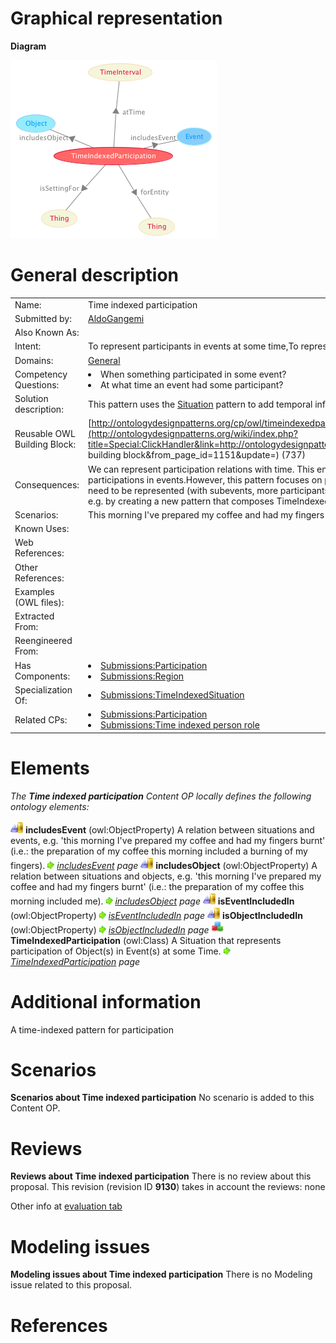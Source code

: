 #  Graphical representation


__Diagram__




[![Image:TimeIndexedParticipation.png](./TimeIndexedParticipation.png)](../Image/TimeIndexedParticipation.png.md "Image:TimeIndexedParticipation.png")




#  General description




|  |  |
| --- | --- |
|  Name: |  Time indexed participation |
|  Submitted by: | [AldoGangemi](../User/AldoGangemi.md "User:AldoGangemi") |
|  Also Known As: |  |
|  Intent: |  To represent participants in events at some time,To represent participants in parts of events. |
|  Domains: | [General](../Community/General.md "Community:General") |
|  Competency Questions: | <li> When something participated in some event?</li><li> At what time an event had some participant?</li> |
|  Solution description: |  This pattern uses the [Situation](../Situation/Situation.md "Submissions:Situation") pattern to add temporal information to participation of objects into events. |
|  Reusable OWL Building Block: | [http://ontologydesignpatterns.org/cp/owl/timeindexedparticipation.owl](http://ontologydesignpatterns.org/wiki/index.php?title=Special:ClickHandler&link=http://ontologydesignpatterns.org/cp/owl/timeindexedparticipation.owl&message=OWL building block&from_page_id=1151&update=) (737) |
|  Consequences: |  We can represent participation relations with time. This enables participations at different times as well as partial participations in events.However, this pattern focuses on participation of one entity in one event. If complex events need to be represented (with subevents, more participants and times, etc.), a partonomic structure must be introduced, e.g. by creating a new pattern that composes TimeIndexedParticipation with PartOf. |
|  Scenarios: |  This morning I've prepared my coffee and had my fingers burnt, The football match lasted only ten minutes for Totti |
|  Known Uses: |  |
|  Web References: |  |
|  Other References: |  |
|  Examples (OWL files): |  |
|  Extracted From: |  |
|  Reengineered From: |  |
|  Has Components: | <li><a href="../Participation/Participation.md" title="Submissions:Participation">Submissions:Participation</a></li><li><a href="../Region/Region.md" title="Submissions:Region">Submissions:Region</a></li> |
|  Specialization Of: | <li><a href="../TimeIndexedSituation/TimeIndexedSituation.md" title="Submissions:TimeIndexedSituation">Submissions:TimeIndexedSituation</a></li> |
|  Related CPs: | <li><a href="../Participation/Participation.md" title="Submissions:Participation">Submissions:Participation</a></li><li><a href="../Time_indexed_person_role/Time_indexed_person_role.md" title="Submissions:Time indexed person role">Submissions:Time indexed person role</a></li> |


  




#  Elements


_The __Time indexed participation__ Content OP locally defines the following ontology elements:_



[![ObjectProperty](./20px-ObjectProperty.gif)](../Image/ObjectProperty.gif.md "ObjectProperty") __includesEvent__ (owl:ObjectProperty) A relation between situations and events, e.g. 'this morning I've prepared my coffee and had my fingers burnt' (i.e.: the preparation of my coffee this morning included a burning of my fingers). 
 [![](./11px-ArrowRight.gif)](../Image/ArrowRight.gif.md "ArrowRight.gif") _[includesEvent](./Time_indexed_participation/includesEvent.md "Submissions:Time indexed participation/includesEvent") page_
[![ObjectProperty](./20px-ObjectProperty.gif)](../Image/ObjectProperty.gif.md "ObjectProperty") __includesObject__ (owl:ObjectProperty) A relation between situations and objects, e.g. 'this morning I've prepared my coffee and had my fingers burnt' (i.e.: the preparation of my coffee this morning included me). 
 [![](./11px-ArrowRight.gif)](../Image/ArrowRight.gif.md "ArrowRight.gif") _[includesObject](./BasicPlanExecution/includesObject.md "Submissions:Time indexed participation/includesObject") page_
[![ObjectProperty](./20px-ObjectProperty.gif)](../Image/ObjectProperty.gif.md "ObjectProperty") __isEventIncludedIn__ (owl:ObjectProperty) 
 [![](./11px-ArrowRight.gif)](../Image/ArrowRight.gif.md "ArrowRight.gif") _[isEventIncludedIn](./Time_indexed_participation/isEventIncludedIn.md "Submissions:Time indexed participation/isEventIncludedIn") page_
[![ObjectProperty](./20px-ObjectProperty.gif)](../Image/ObjectProperty.gif.md "ObjectProperty") __isObjectIncludedIn__ (owl:ObjectProperty) 
 [![](./11px-ArrowRight.gif)](../Image/ArrowRight.gif.md "ArrowRight.gif") _[isObjectIncludedIn](./BasicPlanExecution/isObjectIncludedIn.md "Submissions:Time indexed participation/isObjectIncludedIn") page_
[![Class](./20px-Class.gif)](../Image/Class.gif.md "Class") __TimeIndexedParticipation__ (owl:Class) A Situation that represents participation of Object(s) in Event(s) at some Time. 
 [![](./11px-ArrowRight.gif)](../Image/ArrowRight.gif.md "ArrowRight.gif") _[TimeIndexedParticipation](./Time_indexed_participation/TimeIndexedParticipation.md "Submissions:Time indexed participation/TimeIndexedParticipation") page_
#  Additional information


A time-indexed pattern for participation



#  Scenarios



__Scenarios about Time indexed participation__
No scenario is added to this Content OP.




#  Reviews



__Reviews about Time indexed participation__
There is no review about this proposal.
This revision (revision ID __9130__) takes in account the reviews: none


Other info at [evaluation tab](http://ontologydesignpatterns.org/wiki/index.php?title=Submissions:Time_indexed_participation&action=evaluation "http://ontologydesignpatterns.org/wiki/index.php?title=Submissions:Time_indexed_participation&action=evaluation")




  




#  Modeling issues



__Modeling issues about Time indexed participation__
There is no Modeling issue related to this proposal.




  




#  References
